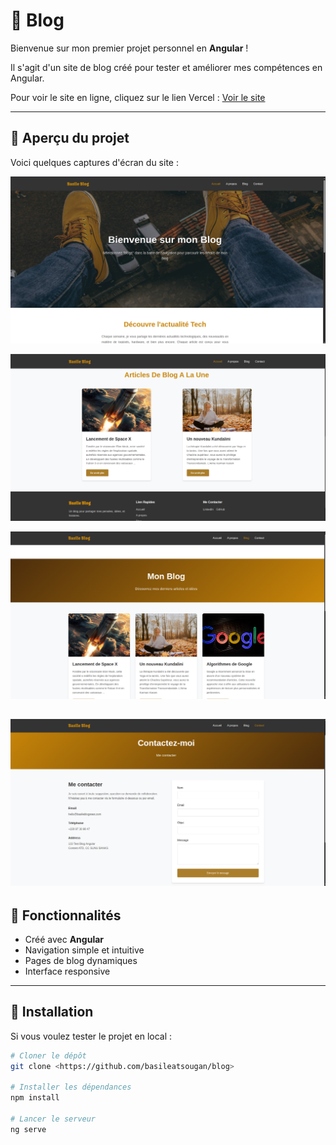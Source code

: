 # 📝 Blog

Bienvenue sur mon premier projet personnel en **Angular** !  

Il s'agit d'un site de blog créé pour tester et améliorer mes compétences en Angular.

Pour voir le site en ligne, cliquez sur le lien Vercel : [Voir le site](https://blog-three-gray-clciveec10.vercel.app/)  

---

## 🌄 Aperçu du projet

Voici quelques captures d'écran du site :

![image 1](./src/assets/images/bg1.png) 

![image 2](./src/assets/images/bg2.png) 

![image 3](./src/assets/images/bg3.png) 

![image 4](./src/assets/images/bg4.png)
---

## 🚀 Fonctionnalités

- Créé avec **Angular**
- Navigation simple et intuitive
- Pages de blog dynamiques
- Interface responsive

---

## 📂 Installation

Si vous voulez tester le projet en local :  

```bash
# Cloner le dépôt
git clone <https://github.com/basileatsougan/blog>

# Installer les dépendances
npm install

# Lancer le serveur
ng serve
